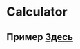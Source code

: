 # Сalculator
## Пример  [Здесь]([https://pythonandreevih.github.io/Site-Watch-/](https://pythonandreevih.github.io/CalculatorJs/))
